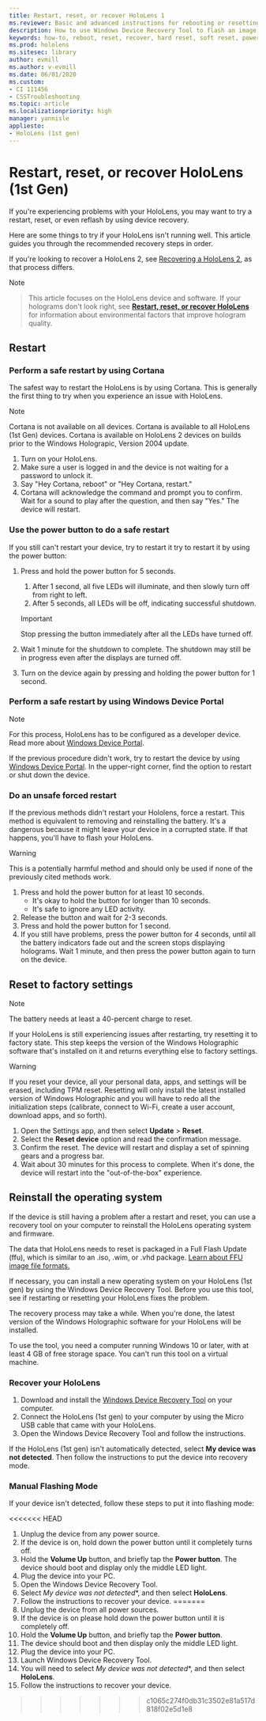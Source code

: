 ```yaml
---
title: Restart, reset, or recover HoloLens 1
ms.reviewer: Basic and advanced instructions for rebooting or resetting your HoloLens.
description: How to use Windows Device Recovery Tool to flash an image to HoloLens 1st Gen.
keywords: how-to, reboot, reset, recover, hard reset, soft reset, power cycle, HoloLens, shut down, wdrt, windows device recovery tool
ms.prod: hololens
ms.sitesec: library
author: evmill
ms.author: v-evmill
ms.date: 06/01/2020
ms.custom: 
- CI 111456
- CSSTroubleshooting
ms.topic: article
ms.localizationpriority: high
manager: yannisle
appliesto:
- HoloLens (1st gen)
---
```


# Restart, reset, or recover HoloLens (1st Gen)

If you're experiencing problems with your HoloLens, you may want to try a restart, reset, or even reflash by using device recovery.

Here are some things to try if your HoloLens isn't running well.  This article guides you through the recommended recovery steps in order.

If you're looking to recover a HoloLens 2, see [Recovering a HoloLens 2](https://docs.microsoft.com/hololens/hololens-recovery), as that process differs.

> [!NOTE]

> This article focuses on the HoloLens device and software. If your holograms don't look right, see **[Restart, reset, or recover HoloLens](hololens-environment-considerations.md)** for information about environmental factors that improve hologram quality.

## Restart

### Perform a safe restart by using Cortana

The safest way to restart the HoloLens is by using Cortana. This is generally the first thing to try when you experience an issue with HoloLens.

> [!NOTE]
> Cortana is not available on all devices. Cortana is available to all HoloLens (1st Gen) devices. Cortana is available on HoloLens 2 devices on builds prior to the Windows Holograpic, Version 2004 update.

1. Turn on your HoloLens.
1. Make sure a user is logged in and the device is not waiting for a password to unlock it.
2. Say "Hey Cortana, reboot" or "Hey Cortana, restart."
3. Cortana will acknowledge the command and prompt you to confirm. Wait for a sound to play after the question, and then say "Yes." The device will restart.

### Use the power button to do a safe restart

If you still can't restart your device, try to restart it try to restart it by using the power button:

1. Press and hold the power button for 5 seconds.
   1. After 1 second, all five LEDs will illuminate, and then slowly turn off from right to left.
     1. After 5 seconds, all LEDs will be off, indicating successful shutdown.
      
   > [!IMPORTANT]
   > Stop pressing the button immediately after all the LEDs have turned off.
1. Wait 1 minute for the shutdown to complete. The shutdown may still be in progress even after the displays are turned off.
2. Turn on the device again by pressing and holding the power button for 1 second.

### Perform a safe restart by using Windows Device Portal

> [!NOTE]
> For this process, HoloLens has to be configured as a developer device. 
> Read more about [Windows Device Portal](https://docs.microsoft.com/windows/mixed-reality/using-the-windows-device-portal).

If the previous procedure didn't work, try to restart the device by using [Windows Device Portal](https://docs.microsoft.com/windows/mixed-reality/using-the-windows-device-portal). In the upper-right corner, find the option to restart or shut down the device.

### Do an unsafe forced restart

If the previous methods didn't restart your Hololens, force a restart. This method is equivalent to removing and reinstalling the battery. It's a dangerous because it might leave your device in a corrupted state.  If that happens, you'll have to flash your HoloLens.  

> [!WARNING]
> This is a potentially harmful method and should only be used if none of the previously cited methods work.

1. Press and hold the power button for at least 10 seconds.
   - It's okay to hold the button for longer than 10 seconds.
   - It's safe to ignore any LED activity.
1. Release the button and wait for 2-3 seconds.
1. Press and hold the power button for 1  second.
1. If you still have problems, press the power button for 4 seconds, until all the battery indicators fade out and the screen stops displaying holograms. Wait 1 minute, and then press the power button again to turn on the device.

## Reset to factory settings

> [!NOTE]
> The battery needs at least a 40-percent charge to reset.

If your HoloLens is still experiencing issues after restarting, try resetting it to factory state. This step keeps the version of the Windows Holographic software that's installed on it and returns everything else to factory settings.

>[!WARNING]
> If you reset your device, all your personal data, apps, and settings will be erased, including TPM reset. Resetting will only install the latest installed version of Windows Holographic and you will have to redo all the initialization steps (calibrate, connect to Wi-Fi, create a user account, download apps, and so forth).

1. Open the Settings app, and then select **Update** > **Reset**.
1. Select the **Reset device** option and read the confirmation message.
1. Confirm the reset. The device will restart and display a set of spinning gears and a progress bar.
1. Wait about 30 minutes for this process to complete. When it's done, the device will restart into the "out-of-the-box" experience.

## Reinstall the operating system

If the device is still having a problem after a restart and reset, you can use a recovery tool on your computer to reinstall the HoloLens operating system and firmware.  

The data that HoloLens needs to reset is packaged in a Full Flash Update (ffu), which is similar to an .iso, .wim, or .vhd package.  [Learn about FFU image file formats.](https://docs.microsoft.com/windows-hardware/manufacture/desktop/wim-vs-ffu-image-file-formats)

If necessary, you can install a new operating system on your HoloLens (1st gen) by using the Windows Device Recovery Tool. Before you use this tool, see if restarting or resetting your HoloLens fixes the problem.

The recovery process may take a while.  When you're done, the latest version of the Windows Holographic software for your HoloLens will be installed.

To use the tool, you need a computer running Windows 10 or later, with at least 4 GB of free storage space.  You can't run this tool on a virtual machine.

### Recover your HoloLens

1. Download and install the [Windows Device Recovery Tool](https://support.microsoft.com/help/12379/windows-10-mobile-device-recovery-tool-faq) on your computer.
1. Connect the HoloLens (1st gen) to your computer by using the Micro USB cable that came with your HoloLens.
1. Open the Windows Device Recovery Tool and follow the instructions.

If the HoloLens (1st gen) isn't automatically detected, select **My device was not detected**. Then follow the instructions to put the device into recovery mode.

### Manual Flashing Mode

If your device isn't detected, follow these steps to put it into flashing mode:

<<<<<<< HEAD
1. Unplug the device from any power source.
1. If the device is on, hold down the power button until it completely turns off.
2. Hold the **Volume Up** button, and briefly tap the **Power button**. The device should boot and display only the middle LED light.
3. Plug the device into your PC.
4. Open the Windows Device Recovery Tool.
5. Select *My device was not detected**, and then select **HoloLens**. 
6. Follow the instructions to recover your device.
=======
1. Unplug the device from all power sources.
1. If the device is on please hold down the power button until it is completely off.
1. Hold the **Volume Up** button, and briefly tap the **Power button**. 
1. The device should boot and then display only the middle LED light.
1. Plug the device into your PC.
1. Launch Windows Device Recovery Tool.
1. You will need to select *My device was not detected**, and then select **HoloLens**. 
1. Follow the instructions to recover your device.
>>>>>>> c1065c274f0db31c3502e81a517d818f02e5d1e8

